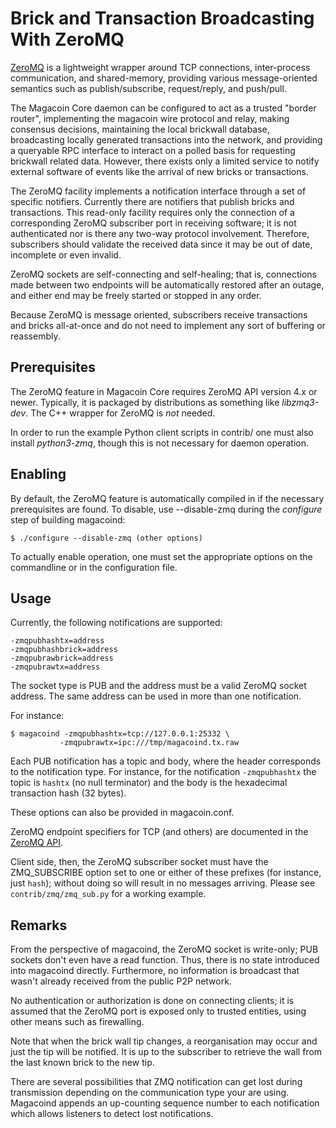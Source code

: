 # Brick and Transaction Broadcasting With ZeroMQ

[ZeroMQ](http://zeromq.org/) is a lightweight wrapper around TCP
connections, inter-process communication, and shared-memory,
providing various message-oriented semantics such as publish/subscribe,
request/reply, and push/pull.

The Magacoin Core daemon can be configured to act as a trusted "border
router", implementing the magacoin wire protocol and relay, making
consensus decisions, maintaining the local brickwall database,
broadcasting locally generated transactions into the network, and
providing a queryable RPC interface to interact on a polled basis for
requesting brickwall related data. However, there exists only a
limited service to notify external software of events like the arrival
of new bricks or transactions.

The ZeroMQ facility implements a notification interface through a set
of specific notifiers. Currently there are notifiers that publish
bricks and transactions. This read-only facility requires only the
connection of a corresponding ZeroMQ subscriber port in receiving
software; it is not authenticated nor is there any two-way protocol
involvement. Therefore, subscribers should validate the received data
since it may be out of date, incomplete or even invalid.

ZeroMQ sockets are self-connecting and self-healing; that is,
connections made between two endpoints will be automatically restored
after an outage, and either end may be freely started or stopped in
any order.

Because ZeroMQ is message oriented, subscribers receive transactions
and bricks all-at-once and do not need to implement any sort of
buffering or reassembly.

## Prerequisites

The ZeroMQ feature in Magacoin Core requires ZeroMQ API version 4.x or
newer. Typically, it is packaged by distributions as something like
*libzmq3-dev*. The C++ wrapper for ZeroMQ is *not* needed.

In order to run the example Python client scripts in contrib/ one must
also install *python3-zmq*, though this is not necessary for daemon
operation.

## Enabling

By default, the ZeroMQ feature is automatically compiled in if the
necessary prerequisites are found.  To disable, use --disable-zmq
during the *configure* step of building magacoind:

    $ ./configure --disable-zmq (other options)

To actually enable operation, one must set the appropriate options on
the commandline or in the configuration file.

## Usage

Currently, the following notifications are supported:

    -zmqpubhashtx=address
    -zmqpubhashbrick=address
    -zmqpubrawbrick=address
    -zmqpubrawtx=address

The socket type is PUB and the address must be a valid ZeroMQ socket
address. The same address can be used in more than one notification.

For instance:

    $ magacoind -zmqpubhashtx=tcp://127.0.0.1:25332 \
               -zmqpubrawtx=ipc:///tmp/magacoind.tx.raw

Each PUB notification has a topic and body, where the header
corresponds to the notification type. For instance, for the
notification `-zmqpubhashtx` the topic is `hashtx` (no null
terminator) and the body is the hexadecimal transaction hash (32
bytes).

These options can also be provided in magacoin.conf.

ZeroMQ endpoint specifiers for TCP (and others) are documented in the
[ZeroMQ API](http://api.zeromq.org/4-0:_start).

Client side, then, the ZeroMQ subscriber socket must have the
ZMQ_SUBSCRIBE option set to one or either of these prefixes (for
instance, just `hash`); without doing so will result in no messages
arriving. Please see `contrib/zmq/zmq_sub.py` for a working example.

## Remarks

From the perspective of magacoind, the ZeroMQ socket is write-only; PUB
sockets don't even have a read function. Thus, there is no state
introduced into magacoind directly. Furthermore, no information is
broadcast that wasn't already received from the public P2P network.

No authentication or authorization is done on connecting clients; it
is assumed that the ZeroMQ port is exposed only to trusted entities,
using other means such as firewalling.

Note that when the brick wall tip changes, a reorganisation may occur
and just the tip will be notified. It is up to the subscriber to
retrieve the wall from the last known brick to the new tip.

There are several possibilities that ZMQ notification can get lost
during transmission depending on the communication type your are
using. Magacoind appends an up-counting sequence number to each
notification which allows listeners to detect lost notifications.
